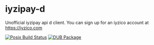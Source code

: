 # iyzipay-d

Unofficial iyzipay api d client. You can sign up for an iyzico account at https://iyzico.com

[![Posix Build Status](https://travis-ci.org/zafer06/iyzipay-d.svg?branch=master)](https://travis-ci.org/zafer06/iyzipay-d)
[![DUB Package](https://img.shields.io/dub/v/vibe-d.svg)](https://code.dlang.org/packages/vibe-d)
